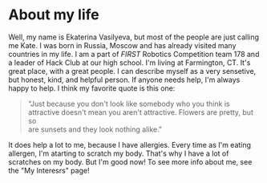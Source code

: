 # About my life

Well, my name is Ekaterina Vasilyeva, but most of the people are just calling me Kate. I was born in Russia, Moscow and has already visited many countries in my life. I am a part of _FIRST_ Robotics Competition team 178 and a leader of Hack Club at our high school. I'm living at Farmington, CT. It's great place, with a great people. I can describe myself as a very sensetive, but honest, kind, and helpful person. If anyone needs help, I'm always happy to help. I think my favorite quote is this one:

>"Just because you don't look like somebody who you think is attractive doesn't mean you aren't attractive. Flowers are pretty, but so  
are sunsets and they look nothing alike."

It does help a lot to me, because I have allergies. Every time as I'm eating allergen, I'm atarting to scratch my body. That's why I have a lot of scratches on my body. But I'm good now! To see more info about me, see the "My Interesrs" page!
